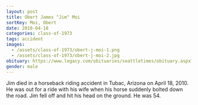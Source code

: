 ```yaml
---
layout: post
title: Obert James "Jim" Moi
sortKey: Moi, Obert
date: 2010-04-18
categories: class-of-1973
tags: accident
images:
  - /assets/class-of-1973/obert-j-moi-1.png
  - /assets/class-of-1973/obert-j-moi-2.jpg
obituary: https://www.legacy.com/obituaries/seattletimes/obituary.aspx?pid=143504386
gender: male
---
```

Jim died in a horseback riding accident in Tubac, Arizona on April 18, 2010. He was out for a ride with his wife when his horse suddenly bolted down the road. Jim fell off and hit his head on the ground. He was 54.
